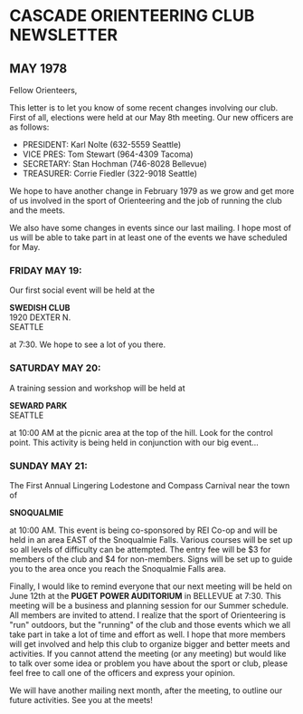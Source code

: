 # CASCADE ORIENTEERING CLUB NEWSLETTER
## MAY 1978

Fellow Orienteers,

This letter is to let you know of some recent changes involving our club. First of all, elections were held at our May 8th meeting. Our new officers are as follows:

- PRESIDENT: Karl Nolte (632-5559 Seattle)
- VICE PRES: Tom Stewart (964-4309 Tacoma)
- SECRETARY: Stan Hochman (746-8028 Bellevue)
- TREASURER: Corrie Fiedler (322-9018 Seattle)

We hope to have another change in February 1979 as we grow and get more of us involved in the sport of Orienteering and the job of running the club and the meets.

We also have some changes in events since our last mailing. I hope most of us will be able to take part in at least one of the events we have scheduled for May.

### FRIDAY MAY 19:
Our first social event will be held at the

**SWEDISH CLUB**  
1920 DEXTER N.  
SEATTLE

at 7:30. We hope to see a lot of you there.

### SATURDAY MAY 20:
A training session and workshop will be held at

**SEWARD PARK**  
SEATTLE

at 10:00 AM at the picnic area at the top of the hill. Look for the control point. This activity is being held in conjunction with our big event...

### SUNDAY MAY 21:
The First Annual Lingering Lodestone and Compass Carnival near the town of

**SNOQUALMIE**

at 10:00 AM. This event is being co-sponsored by REI Co-op and will be held in an area EAST of the Snoqualmie Falls. Various courses will be set up so all levels of difficulty can be attempted. The entry fee will be $3 for members of the club and $4 for non-members. Signs will be set up to guide you to the area once you reach the Snoqualmie Falls area.

Finally, I would like to remind everyone that our next meeting will be held on June 12th at the **PUGET POWER AUDITORIUM** in BELLEVUE at 7:30. This meeting will be a business and planning session for our Summer schedule. All members are invited to attend. I realize that the sport of Orienteering is "run" outdoors, but the "running" of the club and those events which we all take part in take a lot of time and effort as well. I hope that more members will get involved and help this club to organize bigger and better meets and activities. If you cannot attend the meeting (or any meeting) but would like to talk over some idea or problem you have about the sport or club, please feel free to call one of the officers and express your opinion.

We will have another mailing next month, after the meeting, to outline our future activities. See you at the meets!